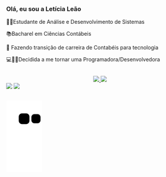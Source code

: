 ### Olá, eu sou a Letícia Leão

👩‍🎓Estudante de Análise e Desenvolvimento de Sistemas

📚Bacharel em Ciências Contábeis

🔁 Fazendo transição de carreira de Contabéis para tecnologia

💻👩🏽Decidida a me tornar uma Programadora/Desenvolvedora

##

  <div align="center">
  <a href="https://github.com/letsle">
  <img height="180em" src="https://github-readme-stats.vercel.app/api?username=letsle&show_icons=true&theme=dracula&include_all_commits=true&count_private=true"/>
  <img height="180em" src="https://github-readme-stats.vercel.app/api/top-langs/?username=letsle&layout=compact&langs_count=7&theme=dracula"/>
</div>
  
  <div> 
  <a href = "mailto:leticiasilvaicm@gmail.com"><img src="https://img.shields.io/badge/-Gmail-%23333?style=for-the-badge&logo=gmail&logoColor=white" target="_blank"></a>
  <a href="https://www.linkedin.com/in/letícia-leão-47b183212" target="_blank"><img src="https://img.shields.io/badge/-LinkedIn-%230077B5?style=for-the-badge&logo=linkedin&logoColor=white" target="_blank"></a> 
</div>
  
 ##
  
 ![Snake animation](https://github.com/letsle/letsle/blob/output/github-contribution-grid-snake.svg)
